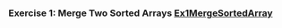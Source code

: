 ### Exercise 1: Merge Two Sorted Arrays  [Ex1MergeSortedArray](./arraysandstrings.ex1/MergeSortedArray.java) 
### 
